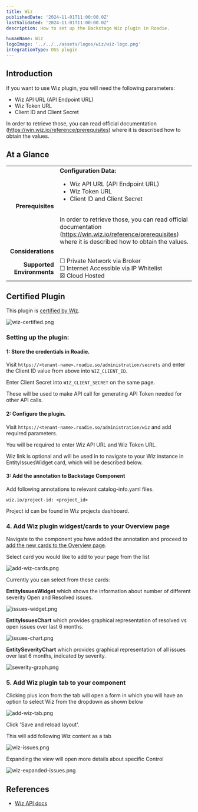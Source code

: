 ```yaml
---
title: Wiz
publishedDate: '2024-11-01T11:00:00.0Z'
lastValidated: '2024-11-01T11:00:00.0Z'
description: How to set up the Backstage Wiz plugin in Roadie.

humanName: Wiz
logoImage: '../../../assets/logos/wiz/wiz-logo.png'
integrationType: OSS plugin
---
```


## Introduction

If you want to use Wiz plugin, you will need the following parameters:

- Wiz API URL (API Endpoint URL)
- Wiz Token URL
- Client ID and Client Secret

In order to retrieve those, you can read official documentation (https://win.wiz.io/reference/prerequisites) where it is described how to obtain the values.

## At a Glance
| | |
|---: | --- |
| **Prerequisites** | **Configuration Data:** <ul><li>Wiz API URL (API Endpoint URL)</li><li>Wiz Token URL</li><li>Client ID and Client Secret</li></ul><br />In order to retrieve those, you can read official documentation (https://win.wiz.io/reference/prerequisites) where it is described how to obtain the values. |
| **Considerations** |  |
| **Supported Environments** | ☐ Private Network via Broker <br /> ☐ Internet Accessible via IP Whitelist <br /> ☒ Cloud Hosted |

## Certified Plugin

This plugin is [certified by Wiz](https://www.wiz.io/integrations?q=roadie).

![wiz-certified.png](./wiz-certified.png)

### Setting up the plugin:

#### 1: Store the credentials in Roadie.

Visit `https://<tenant-name>.roadie.so/administration/secrets` and enter the Client ID value from above into `WIZ_CLIENT_ID`.

Enter Client Secret into `WIZ_CLIENT_SECRET` on the same page.

These will be used to make API call for generating API Token needed for other API calls.

#### 2: Configure the plugin.

Visit `https://<tenant-name>.roadie.so/administration/wiz` and add required parameters.

You will be required to enter Wiz API URL and Wiz Token URL.

Wiz link is optional and will be used in to navigate to your Wiz instance in EntityIssuesWidget card, which will be described below.

#### 3: Add the annotation to Backstage Component

Add following annotations to relevant catalog-info.yaml files.

```
wiz.io/project-id: <project_id>
```

Project id can be found in Wiz projects dashboard.

### 4. Add Wiz plugin widgest/cards to your Overview page

Navigate to the component you have added the annotation and proceed to [add the new cards to the Overview page](/docs/getting-started/configuring-backstage-plugins/#step-1-add-the-ui-component).

Select card you would like to add to your page from the list

![add-wiz-cards.png](./add-wiz-cards.png)

Currently you can select from these cards:

<b>EntityIssuesWidget</b> which shows the information about number of different severity Open and Resolved issues.

![issues-widget.png](./issues-widget.png)

<b>EntityIssuesChart</b> which provides graphical representation of resolved vs open issues over last 6 months.

![issues-chart.png](./issues-chart.png)

<b>EntitySeverityChart</b> which provides graphical representation of all issues over last 6 months, indicated by severity.

![severity-graph.png](./severity-graph.png)

### 5. Add Wiz plugin tab to your component

Clicking plus icon from the tab will open a form in which you will have an option to select Wiz from the dropdown as shown below

![add-wiz-tab.png](./add-wiz-tab.png)

Click 'Save and reload layout'.

This will add following Wiz content as a tab

![wiz-issues.png](./wiz-issues.png)

Expanding the view will open more details about specific Control

![wiz-expanded-issues.png](./wiz-expanded-issues.png)

## References

- [Wiz API docs](https://win.wiz.io/reference/prerequisites)
